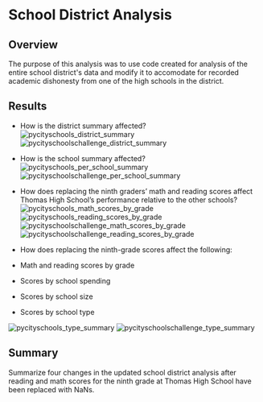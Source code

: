 # School District Analysis

## Overview
The purpose of this analysis was to use code created for analysis of the entire school district's data and modify it to accomodate for recorded academic dishonesty from one of the high schools in the district. 

## Results
- How is the district summary affected?
![pycityschools_district_summary](https://user-images.githubusercontent.com/101225282/169937536-98899139-e357-44b3-b3cd-878c2156b48d.png)
![pycityschoolschallenge_district_summary](https://user-images.githubusercontent.com/101225282/169937560-76069bd8-8b8d-4158-afaf-de4ea1b1eb79.png)

- How is the school summary affected?
![pycityschools_per_school_summary](https://user-images.githubusercontent.com/101225282/169937817-07f5c043-22e7-419e-8886-c71a3305c056.png)
![pycityschoolschallenge_per_school_summary](https://user-images.githubusercontent.com/101225282/169945640-5fcd69a3-8026-4254-98d6-6b5f6395fd6e.png)


- How does replacing the ninth graders’ math and reading scores affect Thomas High School’s performance relative to the other schools?
![pycityschools_math_scores_by_grade](https://user-images.githubusercontent.com/101225282/169938667-1327f429-896a-4d63-a16e-668caebb8a1a.png)
![pycityschools_reading_scores_by_grade](https://user-images.githubusercontent.com/101225282/169938693-0caff730-fe96-43c3-84e6-fdaff2ea2be2.png)
![pycityschoolschallenge_math_scores_by_grade](https://user-images.githubusercontent.com/101225282/169938697-7413b4e4-63f6-4b6e-86e9-c933268378af.png)
![pycityschoolschallenge_reading_scores_by_grade](https://user-images.githubusercontent.com/101225282/169938702-b4e0b761-c389-484b-a9a8-c25ab0e5e59f.png)

- How does replacing the ninth-grade scores affect the following:
- Math and reading scores by grade
- Scores by school spending
- Scores by school size
- Scores by school type 

![pycityschools_type_summary](https://user-images.githubusercontent.com/101225282/169939198-e558db54-8966-4c99-b518-b763d3270e17.png)
![pycityschoolschallenge_type_summary](https://user-images.githubusercontent.com/101225282/169939170-f4db4a2e-257c-40ff-bd86-04b42be255e2.png)


## Summary
Summarize four changes in the updated school district analysis after reading and math scores for the ninth grade at Thomas High School have been replaced with NaNs.
